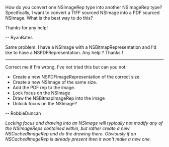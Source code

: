 How do you convert one NSImageRep type into another NSImageRep type? Specifically, I want to convert a TIFF sourced NSImage into a PDF sourced NSImage. What is the best way to do this?

Thanks for any help!

-- RyanBates

Same problem: I have a NSImage with a NSBitmapRepresentation and I'd like to have a NSPDFRepresentation. Any help ? Thanks !

----

Correct me if I'm wrong, I've not tried this but can you not:


* Create a new NSPDFImageRepresentation of the correct size.
* Create a new NSImage of the same size.
* Add the PDF rep to the image.
* Lock focus on the NSImage
* Draw the NSBitmapImageRep into the image
* Unlock focus on the NSImage?


-- RobbieDuncan

*Locking focus and drawing into an NSImage will typically not modify any of the NSImageRep<nowiki/>s contained within, but rather create a new NSCachedImageRep and do the drawing there. Obviously if an NSCachedImageRep is already present then it won't make a new one.*
